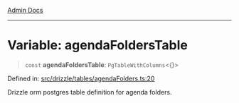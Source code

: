 [Admin Docs](/)

***

# Variable: agendaFoldersTable

> `const` **agendaFoldersTable**: `PgTableWithColumns`\<\{\}\>

Defined in: [src/drizzle/tables/agendaFolders.ts:20](https://github.com/syedali237/talawa-api/blob/691786dc98e76819737c41ef0af34983792105fd/src/drizzle/tables/agendaFolders.ts#L20)

Drizzle orm postgres table definition for agenda folders.

